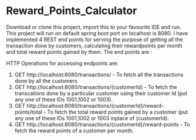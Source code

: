 # Reward_Points_Calculator

Download or clone this project, import this to your favourite IDE and run. This project will run on default spring boot port on localhost is 8080. I have implemented 4 REST end points for serving the purpose of getting all the transaction done by customers, calculating their rewardpoints per month and total reward points gained by them. The end points are :

HTTP Operations for accessing endpoints are:

1. GET	http://localhost:8080/transactions/ - To fetch all the transactions done by all the customers
2. GET	http://localhost:8080/transactions/{customerId} -  To fetch the transcations done by a particular customer using their customer Id 
   (put any one of these IDs 1001,1002 or 1003).
3. GET  http://localhost:8080/transactions/{customerId}/reward-points/total - To fetch the total reward points gained by a customer (put 
   any one of these IDs 1001,1002 or 1003 inplace of {customerId).
4. GET  http://localhost:8080/transactions/{customerId}/reward-points - To fetch the reward points of a customer per month.





